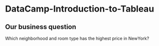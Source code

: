 # DataCamp-Introduction-to-Tableau

## Our business question

Which neighborhood and room type has the highest price in NewYork?
